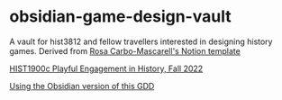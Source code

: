 # obsidian-game-design-vault
A vault for hist3812 and fellow travellers interested in designing history games. Derived from [Rosa Carbo-Mascarell's Notion template](https://www.notion.so/Game-design-template-120c490777e4445cb15f9afe39aa3a63)

[HIST1900c Playful Engagement in History, Fall 2022](https://hist3812.netlify.app)

[Using the Obsidian version of this GDD](https://github.com/shawngraham/obsidian-game-design-vault/blob/main/Using%20the%20Obsidian%20version%20of%20this%20GDD.md)
